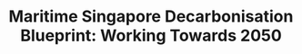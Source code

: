 ---
layout: post
title: "Maritime Singapore Decarbonisation Blueprint: Working Towards 2050"
file_url: https://www.mpa.gov.sg/web/portal/home/media-centre/news-releases/detail/15baa4cc-e2fc-4932-b68d-b0f907f5e4ad
---
